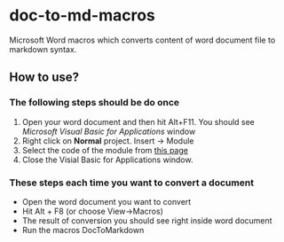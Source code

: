 # doc-to-md-macros
Microsoft Word macros which converts content of word document file to markdown syntax.

## How to use?

### The following steps should be do once
1. Open your word document and then hit Alt+F11.
You should see _Microsoft Visual Basic for Applications_ window
2. Right click on **Normal** project. Insert -> Module
3. Select the code of the module from [this page](https://github.com/ikuznalex/doc-to-md-macros/edit/master/ConvertDocToMarkdown.vb)
4. Close the Visial Basic for Applications window.

### These steps each time you want to convert a document
 - Open the word document you want to convert
 - Hit Alt + F8 (or choose View->Macros) 
 - The result of conversion you should see right inside word document
 - Run the macros DocToMarkdown 

